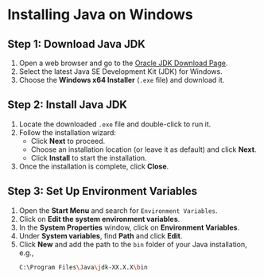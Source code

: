 # Installing Java on Windows

## Step 1: Download Java JDK
1. Open a web browser and go to the [Oracle JDK Download Page](https://www.oracle.com/java/technologies/javase-downloads.html).
2. Select the latest Java SE Development Kit (JDK) for Windows.
3. Choose the **Windows x64 Installer** (`.exe` file) and download it.

## Step 2: Install Java JDK
1. Locate the downloaded `.exe` file and double-click to run it.
2. Follow the installation wizard:
   - Click **Next** to proceed.
   - Choose an installation location (or leave it as default) and click **Next**.
   - Click **Install** to start the installation.
3. Once the installation is complete, click **Close**.

## Step 3: Set Up Environment Variables
1. Open the **Start Menu** and search for `Environment Variables`.
2. Click on **Edit the system environment variables**.
3. In the **System Properties** window, click on **Environment Variables**.
4. Under **System variables**, find **Path** and click **Edit**.
5. Click **New** and add the path to the `bin` folder of your Java installation, e.g.,
   ```sh
   C:\Program Files\Java\jdk-XX.X.X\bin
